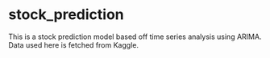 # stock_prediction
This is a stock prediction model based off time series analysis using ARIMA. Data used here is fetched from Kaggle.

